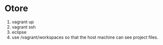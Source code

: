 Otore
=====

1. vagrant up
2. vagrant ssh
3. eclipse
4. use /vagrant/workspaces so that the host machine can see project files.
